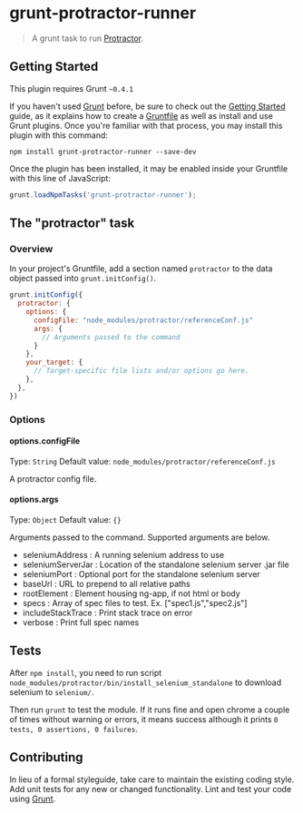 # grunt-protractor-runner

> A grunt task to run [Protractor](https://github.com/angular/protractor).

## Getting Started
This plugin requires Grunt `~0.4.1`

If you haven't used [Grunt](http://gruntjs.com/) before, be sure to check out the [Getting Started](http://gruntjs.com/getting-started) guide, as it explains how to create a [Gruntfile](http://gruntjs.com/sample-gruntfile) as well as install and use Grunt plugins. Once you're familiar with that process, you may install this plugin with this command:

```shell
npm install grunt-protractor-runner --save-dev
```

Once the plugin has been installed, it may be enabled inside your Gruntfile with this line of JavaScript:

```js
grunt.loadNpmTasks('grunt-protractor-runner');
```

## The "protractor" task

### Overview
In your project's Gruntfile, add a section named `protractor` to the data object passed into `grunt.initConfig()`.

```js
grunt.initConfig({
  protractor: {
    options: {
      configFile: "node_modules/protractor/referenceConf.js"
      args: {
        // Arguments passed to the command
      }
    },
    your_target: {
      // Target-specific file lists and/or options go here.
    },
  },
})
```

### Options

#### options.configFile
Type: `String`
Default value: `node_modules/protractor/referenceConf.js`

A protractor config file.

#### options.args
Type: `Object`
Default value: `{}`

Arguments passed to the command. Supported arguments are below.

* seleniumAddress <string>: A running selenium address to use
* seleniumServerJar <string>: Location of the standalone selenium server .jar file
* seleniumPort <string>: Optional port for the standalone selenium server
* baseUrl <string>: URL to prepend to all relative paths
* rootElement <string>: Element housing ng-app, if not html or body
* specs <array>: Array of spec files to test. Ex. ["spec1.js","spec2.js"]
* includeStackTrace <boolean>: Print stack trace on error
* verbose <boolean>: Print full spec names

## Tests

After `npm install`, you need to run script `node_modules/protractor/bin/install_selenium_standalone` to download
selenium to `selenium/`. 

Then run `grunt` to test the module. If it runs fine and open chrome a couple of times without warning or errors, it means success although it prints `0 tests, 0 assertions, 0 failures`.

## Contributing
In lieu of a formal styleguide, take care to maintain the existing coding style. Add unit tests for any new or changed functionality. Lint and test your code using [Grunt](http://gruntjs.com/).


